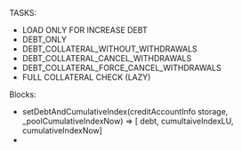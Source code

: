 TASKS:

- LOAD ONLY FOR INCREASE DEBT
- DEBT_ONLY
- DEBT_COLLATERAL_WITHOUT_WITHDRAWALS
- DEBT_COLLATERAL_CANCEL_WITHDRAWALS
- DEBT_COLLATERAL_FORCE_CANCEL_WITHDRAWALS
- FULL COLLATERAL CHECK (LAZY)

Blocks:

- setDebtAndCumulativeIndex(creditAccountInfo storage, \_poolCumulativeIndexNow) => [ debt, cumultaiveIndexLU, cumulativeIndexNow]
-
